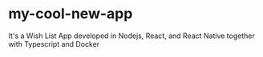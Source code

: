 # my-cool-new-app
It's a Wish List App developed in Nodejs, React, and React Native together with Typescript and Docker

